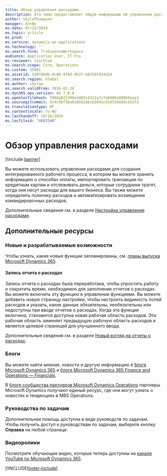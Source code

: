 ```yaml
---
title: Обзор управления расходами
description: Эта тема предоставляет общую информацию об управлении расходами и ссылки на дополнительные ресурсы. Вы можете использовать управление расходами для создания интегрированного рабочего процесса, в котором вы можете хранить информацию о способах оплаты, импортировать транзакции по кредитным картам и отслеживать деньги, которые сотрудники тратят, когда они несут расходы для вашего бизнеса.
author: ShylaThompson
manager: AnnBe
ms.date: 07/25/2019
ms.topic: article
ms.prod: ''
ms.service: dynamics-ax-applications
ms.technology: ''
ms.search.form: TrvExpenseWorkspace
audience: Application User, IT Pro
ms.reviewer: roschlom
ms.search.scope: Core, Operations
ms.custom: 15001
ms.assetid: 2d97d69b-9c08-4f0d-9637-68759fd34d34
ms.search.region: Global
ms.author: shylaw
ms.search.validFrom: 2016-02-28
ms.dyn365.ops.version: AX 7.0.0
ms.openlocfilehash: 7066a021390e3403c4312a7cfe8488a989b9aaa3
ms.sourcegitcommit: 5c4c9bf3ba018562d6cb3443c01d550489c415fa
ms.translationtype: HT
ms.contentlocale: ru-RU
ms.lasthandoff: 10/16/2020
ms.locfileid: "4083348"
---
```

# <a name="expense-management-overview"></a>Обзор управления расходами

[!include [banner](../includes/banner.md)]

Вы можете использовать управление расходами для создания интегрированного рабочего процесса, в котором вы можете хранить информацию о способах оплаты, импортировать транзакции по кредитным картам и отслеживать деньги, которые сотрудники тратят, когда они несут расходы для вашего бизнеса. Вы также можете определить политику расходов и автоматизировать возмещение командировочных расходов.

Дополнительные сведения см. в разделе [Настройка управления расходами](plan-expense-management.md).

## <a name="additional-resources"></a>Дополнительные ресурсы

### <a name="whats-new-and-in-development"></a>Новые и разрабатываемые возможности

Чтобы узнать, какие новые функции запланированы, см. [планы выпуска Microsoft Dynamics 365](https://go.microsoft.com/fwlink/?linkid=2010158).

#### <a name="expense-report-entry"></a>Запись отчета о расходах

Запись отчета о расходах была переработана, чтобы упростить работу и сократить время, необходимое для заполнения отчетов о расходах. Вы можете включить эту функцию в управлении функциями. Вы можете добавить новую страницу настройки, чтобы настроить видимость полей расходов и указать, какие данные обязательны, необязательны или недоступны при вводе отчетов о расходах. Когда эта функция включена, становится доступна новая рабочая область расходов. Эта рабочая область заменяет предыдущую рабочую область расходов и является целевой страницей для улучшенного ввода.

Дополнительные сведения см. в разделе [Новый взгляд на отчеты о расходах](ExpenseWorkspaceNew.md).

### <a name="blogs"></a>Блоги

Вы можете найти мнения, новости и другую информацию в [блоге Microsoft Dynamics 365](https://community.dynamics.com/b/msftdynamicsblog?c=Enterprise) и [блоге Microsoft Dynamics 365 Finance and Operations — Financials](https://community.dynamics.com/365/financeandoperations/b/financials).

В [блоге сообщества партнеров Microsoft Dynamics Operations](https://community.dynamics.com/partner/b/operationspartnercommunityblog) партнеры Microsoft Dynamics получают единый ресурс, где они могут узнать о новостях и тенденциях в MBS Operations.

### <a name="task-guides"></a>Руководства по задачам

Дополнительная помощь доступна в виде руководств по задачам. Чтобы получить доступ к руководствам по задачам, выберите кнопку **Справка** на любой странице.

### <a name="videos"></a>Видеоролики

Посмотрите обучающие видео, которые теперь доступны на [канале YouTube по Microsoft Dynamics 365](https://www.youtube.com/channel/UCJGCg4rB3QSs8y_1FquelBQ).


[!INCLUDE[footer-include](../includes/footer-banner.md)]